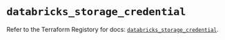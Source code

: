 # `databricks_storage_credential`

Refer to the Terraform Registory for docs: [`databricks_storage_credential`](https://registry.terraform.io/providers/databricks/databricks/1.25.0/docs/resources/storage_credential).
